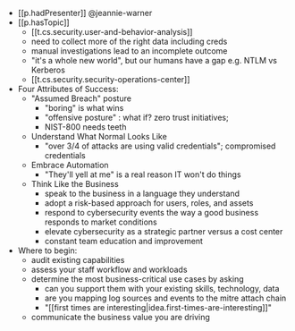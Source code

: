 
- [[p.hadPresenter]] @jeannie-warner 
- [[p.hasTopic]] 
  - [[t.cs.security.user-and-behavior-analysis]]
  - need to collect more of the right data including creds
  - manual investigations lead to an incomplete outcome
  - "it's a whole new world", but our humans have a gap e.g. NTLM vs Kerberos
  - [[t.cs.security.security-operations-center]]
- Four Attributes of Success:
  - "Assumed Breach" posture
    - "boring" is what wins
    - "offensive posture" : what if? zero trust initiatives;
    - NIST-800 needs teeth
  - Understand What Normal Looks Like
    - "over 3/4 of attacks are using valid credentials"; compromised credentials
  - Embrace Automation
    - "They'll yell at me" is a real reason IT won't do things
  - Think Like the Business
    - speak to the business in a language they understand
    - adopt a risk-based approach for users, roles, and assets
    - respond to cybersecurity events the way a good business responds to market conditions
    - elevate cybersecurity as a strategic partner versus a cost center
    - constant team education and improvement
- Where to begin:
  - audit existing capabilities
  - assess your staff workflow and workloads
  - determine the most business-critical use cases by asking
    - can you support them with your existing skills, technology, data
    - are you mapping log sources and events to the mitre attach chain
    - "[[first times are interesting|idea.first-times-are-interesting]]"
  - communicate the business value you are driving
